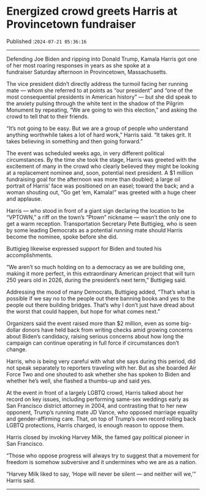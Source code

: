 # Energized crowd greets Harris at Provincetown fundraiser

Published :`2024-07-21 05:36:16`

---

Defending Joe Biden and ripping into Donald Trump, Kamala Harris got one of her most roaring responses in years as she spoke at a fundraiser Saturday afternoon in Provincetown, Massachusetts.

The vice president didn’t directly address the turmoil facing her running mate — whom she referred to at points as “our president” and “one of the most consequential presidents in American history” — but she did speak to the anxiety pulsing through the white tent in the shadow of the Pilgrim Monument by repeating, “We are going to win this election,” and asking the crowd to tell that to their friends.

“It’s not going to be easy. But we are a group of people who understand anything worthwhile takes a lot of hard work,” Harris said. “It takes grit. It takes believing in something and then going forward.”

The event was scheduled weeks ago, in very different political circumstances. By the time she took the stage, Harris was greeted with the excitement of many in the crowd who clearly believed they might be looking at a replacement nominee and, soon, potential next president. A $1 million fundraising goal for the afternoon was more than doubled; a large oil portrait of Harris’ face was positioned on an easel; toward the back; and a woman shouting out, “Go get ‘em, Kamala!” was greeted with a huge cheer and applause.

Harris — who stood in front of a giant sign declaring the location to be “VPTOWN,” a riff on the town’s “Ptown” nickname — wasn’t the only one to get a warm reception. Transportation Secretary Pete Buttigieg, who is seen by some leading Democrats as a potential running mate should Harris become the nominee, spoke before she did.

Buttigieg likewise expressed support for Biden and touted his accomplishments.

“We aren’t so much holding on to a democracy as we are building one, making it more perfect, in this extraordinary American project that will turn 250 years old in 2026, during the president’s next term,” Buttigieg said.

Addressing the mood of many Democrats, Buttigieg added, “That’s what is possible if we say no to the people out there banning books and yes to the people out there building bridges. That’s why I don’t just have dread about the worst that could happen, but hope for what comes next.”

Organizers said the event raised more than $2 million, even as some big-dollar donors have held back from writing checks amid growing concerns about Biden’s candidacy, raising serious concerns about how long the campaign can continue operating in full force if circumstances don’t change.

Harris, who is being very careful with what she says during this period, did not speak separately to reporters traveling with her. But as she boarded Air Force Two and one shouted to ask whether she has spoken to Biden and whether he’s well, she flashed a thumbs-up and said yes.

At the event in front of a largely LGBTQ crowd, Harris talked about her record on key issues, including performing same-sex weddings early as San Francisco district attorney in 2004, and contrasting that to her new opponent, Trump’s running mate JD Vance, who opposed marriage equality and gender-affirming care. That, on top of Trump’s own record rolling back LGBTQ protections, Harris charged, is enough reason to oppose them.

Harris closed by invoking Harvey Milk, the famed gay political pioneer in San Francisco.

“Those who oppose progress will always try to suggest that a movement for freedom is somehow subversive and it undermines who we are as a nation.

“Harvey Milk liked to say, ‘Hope will never be silent — and neither will we,’” Harris said.

---

